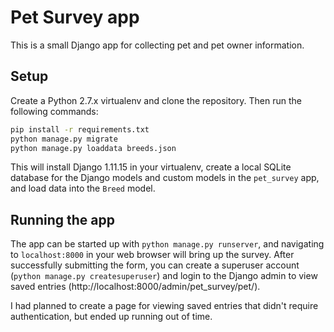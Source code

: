 # Pet Survey app

This is a small Django app for collecting pet and pet owner information.



## Setup

Create a Python 2.7.x virtualenv and clone the repository. Then run the following commands:

```bash
pip install -r requirements.txt
python manage.py migrate
python manage.py loaddata breeds.json
```

This will install Django 1.11.15 in your virtualenv, create a local SQLite database for the Django models and custom models in the `pet_survey` app, and load data into the `Breed` model.

## Running the app

The app can be started up with `python manage.py runserver`, and navigating to `localhost:8000` in your web browser will bring up the survey.  After successfully submitting the form, you can create a superuser account (`python manage.py createsuperuser`) and login to the Django admin to view saved entries (http://localhost:8000/admin/pet_survey/pet/).

I had planned to create a page for viewing saved entries that didn't require authentication, but ended up running out of time.